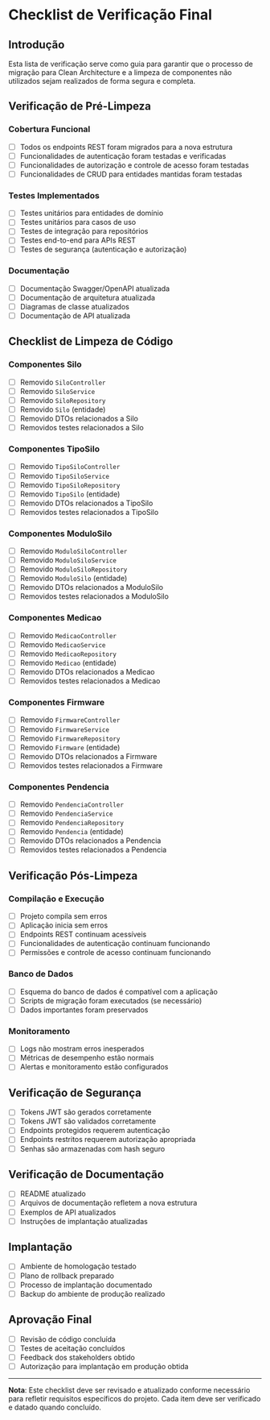 # Checklist de Verificação Final

## Introdução

Esta lista de verificação serve como guia para garantir que o processo de migração para Clean Architecture e a limpeza de componentes não utilizados sejam realizados de forma segura e completa.

## Verificação de Pré-Limpeza

### Cobertura Funcional

- [ ] Todos os endpoints REST foram migrados para a nova estrutura
- [ ] Funcionalidades de autenticação foram testadas e verificadas
- [ ] Funcionalidades de autorização e controle de acesso foram testadas
- [ ] Funcionalidades de CRUD para entidades mantidas foram testadas

### Testes Implementados

- [ ] Testes unitários para entidades de domínio
- [ ] Testes unitários para casos de uso
- [ ] Testes de integração para repositórios
- [ ] Testes end-to-end para APIs REST
- [ ] Testes de segurança (autenticação e autorização)

### Documentação

- [ ] Documentação Swagger/OpenAPI atualizada
- [ ] Documentação de arquitetura atualizada
- [ ] Diagramas de classe atualizados
- [ ] Documentação de API atualizada

## Checklist de Limpeza de Código

### Componentes Silo

- [ ] Removido `SiloController`
- [ ] Removido `SiloService`
- [ ] Removido `SiloRepository`
- [ ] Removido `Silo` (entidade)
- [ ] Removido DTOs relacionados a Silo
- [ ] Removidos testes relacionados a Silo

### Componentes TipoSilo

- [ ] Removido `TipoSiloController`
- [ ] Removido `TipoSiloService`
- [ ] Removido `TipoSiloRepository`
- [ ] Removido `TipoSilo` (entidade)
- [ ] Removido DTOs relacionados a TipoSilo
- [ ] Removidos testes relacionados a TipoSilo

### Componentes ModuloSilo

- [ ] Removido `ModuloSiloController`
- [ ] Removido `ModuloSiloService`
- [ ] Removido `ModuloSiloRepository`
- [ ] Removido `ModuloSilo` (entidade)
- [ ] Removido DTOs relacionados a ModuloSilo
- [ ] Removidos testes relacionados a ModuloSilo

### Componentes Medicao

- [ ] Removido `MedicaoController`
- [ ] Removido `MedicaoService`
- [ ] Removido `MedicaoRepository`
- [ ] Removido `Medicao` (entidade)
- [ ] Removido DTOs relacionados a Medicao
- [ ] Removidos testes relacionados a Medicao

### Componentes Firmware

- [ ] Removido `FirmwareController`
- [ ] Removido `FirmwareService`
- [ ] Removido `FirmwareRepository`
- [ ] Removido `Firmware` (entidade)
- [ ] Removido DTOs relacionados a Firmware
- [ ] Removidos testes relacionados a Firmware

### Componentes Pendencia

- [ ] Removido `PendenciaController`
- [ ] Removido `PendenciaService`
- [ ] Removido `PendenciaRepository`
- [ ] Removido `Pendencia` (entidade)
- [ ] Removido DTOs relacionados a Pendencia
- [ ] Removidos testes relacionados a Pendencia

## Verificação Pós-Limpeza

### Compilação e Execução

- [ ] Projeto compila sem erros
- [ ] Aplicação inicia sem erros
- [ ] Endpoints REST continuam acessíveis
- [ ] Funcionalidades de autenticação continuam funcionando
- [ ] Permissões e controle de acesso continuam funcionando

### Banco de Dados

- [ ] Esquema do banco de dados é compatível com a aplicação
- [ ] Scripts de migração foram executados (se necessário)
- [ ] Dados importantes foram preservados

### Monitoramento

- [ ] Logs não mostram erros inesperados
- [ ] Métricas de desempenho estão normais
- [ ] Alertas e monitoramento estão configurados

## Verificação de Segurança

- [ ] Tokens JWT são gerados corretamente
- [ ] Tokens JWT são validados corretamente
- [ ] Endpoints protegidos requerem autenticação
- [ ] Endpoints restritos requerem autorização apropriada
- [ ] Senhas são armazenadas com hash seguro

## Verificação de Documentação

- [ ] README atualizado
- [ ] Arquivos de documentação refletem a nova estrutura
- [ ] Exemplos de API atualizados
- [ ] Instruções de implantação atualizadas

## Implantação

- [ ] Ambiente de homologação testado
- [ ] Plano de rollback preparado
- [ ] Processo de implantação documentado
- [ ] Backup do ambiente de produção realizado

## Aprovação Final

- [ ] Revisão de código concluída
- [ ] Testes de aceitação concluídos
- [ ] Feedback dos stakeholders obtido
- [ ] Autorização para implantação em produção obtida

---

**Nota**: Este checklist deve ser revisado e atualizado conforme necessário para refletir requisitos específicos do projeto. Cada item deve ser verificado e datado quando concluído.